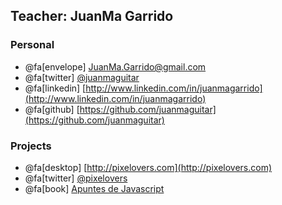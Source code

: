 ## Teacher: JuanMa Garrido

### Personal
- @fa[envelope] [JuanMa.Garrido@gmail.com](mailto:JuanMa.Garrido@gmail.com)
- @fa[twitter] [@juanmaguitar](https://twitter.com/juanmaguitar)
- @fa[linkedin] [http://www.linkedin.com/in/juanmagarrido](http://www.linkedin.com/in/juanmagarrido)
- @fa[github] [https://github.com/juanmaguitar](https://github.com/juanmaguitar)

### Projects
- @fa[desktop] [http://pixelovers.com](http://pixelovers.com)
- @fa[twitter] [@pixelovers](https://twitter.com/pixelovers)
- @fa[book] [Apuntes de Javascript](http://apuntesjs.com)